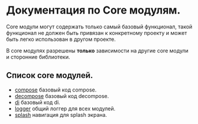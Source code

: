 # Документация по Core модулям.

Core модули могут содержать только самый базовый функционал, такой функционал не должен быть привязан к конкретному
проекту и может быть легко использован в другом проекте.

В core модулях разрешены **только** зависимости на другие core модули и сторонние библиотеки.

## Список core модулей.

* [compose](compose/README.md) базовый код compose.
* [decompose](decompose/README.md) базовый код decompose.
* [di](di/README.md) базовый код di.
* [logger](logger/README.md) общий логгер для всех модулей.
* [splash](splash/README.md) навигация для splash экрана.